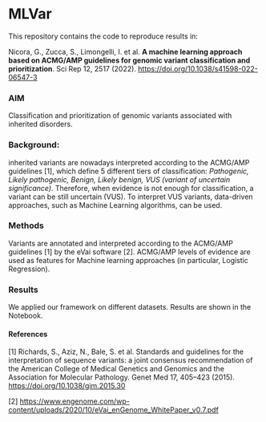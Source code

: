 # MLVar

This repository contains the code to reproduce results in:

Nicora, G., Zucca, S., Limongelli, I. et al. **A machine learning approach based on ACMG/AMP guidelines for genomic variant classification and prioritization**. Sci Rep 12, 2517 (2022). https://doi.org/10.1038/s41598-022-06547-3

### AIM
Classification and prioritization of genomic variants associated with inherited disorders. 

### Background: 
inherited variants are nowadays interpreted according to the ACMG/AMP guidelines [1], which define 5 different tiers of classification: *Pathogenic, Likely pathogenic, Benign, Likely benign, VUS (variant of uncertain significance)*. Therefore, when evidence is not enough for classification, a variant can be still uncertain (VUS). To interpret VUS variants, data-driven approaches, such as Machine Learning algorithms, can be used. 

### Methods
Variants are annotated and interpreted according to the ACMG/AMP guidelines [1] by the eVai software [2]. ACMG/AMP levels of evidence are used as features for Machine learning approaches (in particular, Logistic Regression). 

### Results
We applied our framework on different datasets. Results are shown in the Notebook.


#### References

[1] Richards, S., Aziz, N., Bale, S. et al. Standards and guidelines for the interpretation of sequence variants: a joint consensus recommendation of the American College of Medical Genetics and Genomics and the Association for Molecular Pathology. Genet Med 17, 405–423 (2015). https://doi.org/10.1038/gim.2015.30

[2] https://www.engenome.com/wp-content/uploads/2020/10/eVai_enGenome_WhitePaper_v0.7.pdf
